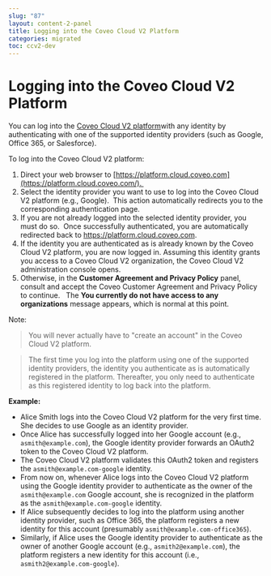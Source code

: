 ```yaml
---
slug: "87"
layout: content-2-panel
title: Logging into the Coveo Cloud V2 Platform
categories: migrated
toc: ccv2-dev
---
```


# Logging into the Coveo Cloud V2 Platform

You can log into the [Coveo Cloud V2 platform](Glossary_37585054.html#Glossary-CoveoCloudV2Platform)with any identity by authenticating with one of the supported identity providers (such as Google, Office 365, or Salesforce).

To log into the Coveo Cloud V2 platform:

1.  Direct your web browser to [https://platform.cloud.coveo.com](https://platform.cloud.coveo.com/). 
2.  Select the identity provider you want to use to log into the Coveo Cloud V2 platform (e.g., Google). 
    This action automatically redirects you to the corresponding authentication page.
3.  If you are not already logged into the selected identity provider, you must do so. 
    Once successfully authenticated, you are automatically redirected back to https://platform.cloud.coveo.com.
4.  If the identity you are authenticated as is already known by the Coveo Cloud V2 platform, you are now logged in.
    Assuming this identity grants you access to a Coveo Cloud V2 organization, the Coveo Cloud V2 administration console opens.
5.  Otherwise, in the **Customer Agreement and Privacy Policy** panel, consult and accept the Coveo Customer Agreement and Privacy Policy to continue.  
    The **You currently do not have access to any organizations** message appears, which is normal at this point.

Note:

> You will never actually have to "create an account" in the Coveo Cloud V2 platform.

> The first time you log into the platform using one of the supported identity providers, the identity you authenticate as is automatically registered in the platform. Thereafter, you only need to authenticate as this registered identity to log back into the platform.

**Example:**

-   Alice Smith logs into the Coveo Cloud V2 platform for the very first time. She decides to use Google as an identity provider.
-   Once Alice has successfully logged into her Google account (e.g., `asmith@example.com`), the Google identity provider forwards an OAuth2 token to the Coveo Cloud V2 platform.
-   The Coveo Cloud V2 platform validates this OAuth2 token and registers the `asmith@example.com-google` identity.
-   From now on, whenever Alice logs into the Coveo Cloud V2 platform using the Google identity provider to authenticate as the owner of the `asmith@example.com` Google account, she is recognized in the platform as the `asmith@example.com-google` identity.
-   If Alice subsequently decides to log into the platform using another identity provider, such as Office 365, the platform registers a new identity for this account (presumably `asmith@example.com-office365`).
-   Similarly, if Alice uses the Google identity provider to authenticate as the owner of another Google account (e.g., `asmith2@example.com`), the platform registers a new identity for this account (i.e., `asmith2@example.com-google`).


